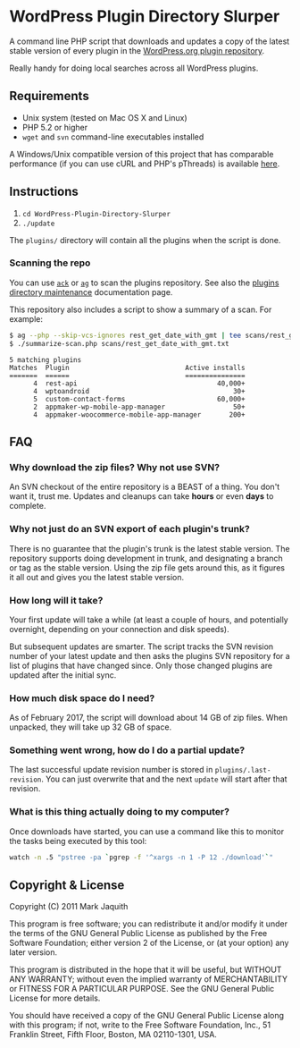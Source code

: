 WordPress Plugin Directory Slurper
==================================

A command line PHP script that downloads and updates a copy of the latest stable
version of every plugin in the [WordPress.org plugin repository][repo].

Really handy for doing local searches across all WordPress plugins.

[repo]: http://wordpress.org/extend/plugins/

Requirements
------------

* Unix system (tested on Mac OS X and Linux)
* PHP 5.2 or higher
* `wget` and `svn` command-line executables installed

A Windows/Unix compatible version of this project that has comparable
performance (if you can use cURL and PHP's pThreads) is available
[here](https://github.com/chriscct7/WordPress-Plugin-Directory-Slurper).

Instructions
------------

1. `cd WordPress-Plugin-Directory-Slurper`
2. `./update`

The `plugins/` directory will contain all the plugins when the script is done.

### Scanning the repo

You can use
[`ack`](https://beyondgrep.com/)
or
[`ag`](https://github.com/ggreer/the_silver_searcher)
to scan the plugins repository.  See also the
[plugins directory maintenance](https://make.wordpress.org/plugins/handbook/directory-maintenance/#scanning-the-repository)
documentation page.

This repository also includes a script to show a summary of a scan.  For example:

```sh
$ ag --php --skip-vcs-ignores rest_get_date_with_gmt | tee scans/rest_get_date_with_gmt.txt
$ ./summarize-scan.php scans/rest_get_date_with_gmt.txt
```

```
5 matching plugins
Matches  Plugin                             Active installs
=======  ======                             ===============
      4  rest-api                                   40,000+
      4  wptoandroid                                    30+
      5  custom-contact-forms                       60,000+
      2  appmaker-wp-mobile-app-manager                 50+
      4  appmaker-woocommerce-mobile-app-manager       200+
```

FAQ
----

### Why download the zip files? Why not use SVN?

An SVN checkout of the entire repository is a BEAST of a thing. You don't want it,
trust me. Updates and cleanups can take **hours** or even **days** to complete.

### Why not just do an SVN export of each plugin's trunk?

There is no guarantee that the plugin's trunk is the latest stable version. The
repository supports doing development in trunk, and designating a branch or tag
as the stable version. Using the zip file gets around this, as it figures it all
out and gives you the latest stable version.

### How long will it take?

Your first update will take a while (at least a couple of hours, and
potentially overnight, depending on your connection and disk speeds).

But subsequent updates are smarter. The script tracks the SVN revision number
of your latest update and then asks the plugins SVN repository for a list of
plugins that have changed since. Only those changed plugins are updated after
the initial sync.

### How much disk space do I need?

As of February 2017, the script will download about 14 GB of zip files.  When
unpacked, they will take up 32 GB of space.

### Something went wrong, how do I do a partial update?

The last successful update revision number is stored in `plugins/.last-revision`.
You can just overwrite that and the next `update` will start after that revision.

### What is this thing actually doing to my computer?

Once downloads have started, you can use a command like this to monitor the
tasks being executed by this tool:

```sh
watch -n .5 "pstree -pa `pgrep -f '^xargs -n 1 -P 12 ./download'`"
```

Copyright & License
-------------------
Copyright (C) 2011 Mark Jaquith

This program is free software; you can redistribute it and/or
modify it under the terms of the GNU General Public License
as published by the Free Software Foundation; either version 2
of the License, or (at your option) any later version.

This program is distributed in the hope that it will be useful,
but WITHOUT ANY WARRANTY; without even the implied warranty of
MERCHANTABILITY or FITNESS FOR A PARTICULAR PURPOSE.  See the
GNU General Public License for more details.

You should have received a copy of the GNU General Public License
along with this program; if not, write to the Free Software
Foundation, Inc., 51 Franklin Street, Fifth Floor, Boston, MA  02110-1301, USA.
